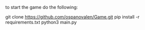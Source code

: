 to start the game do the following:

git clone https://github.com/ospanovalen/Game.git
pip install -r requirements.txt
python3 main.py
